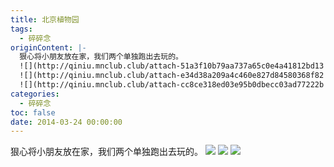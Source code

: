 ```yaml
---
title: 北京植物园
tags:
  - 碎碎念
originContent: |-
  狠心将小朋友放在家，我们两个单独跑出去玩的。
  ![](http://qiniu.mnclub.club/attach-51a3f10b79aa737a65c0e4a41812bd13!detail)
  ![](http://qiniu.mnclub.club/attach-e34d38a209a4c460e827d84580368f82!detail)
  ![](http://qiniu.mnclub.club/attach-cc8ce318ed03e95b0dbecc03ad77222b!detail)
categories:
  - 碎碎念
toc: false
date: 2014-03-24 00:00:00
---
```


狠心将小朋友放在家，我们两个单独跑出去玩的。
![](http://qiniu.mnclub.club/attach-51a3f10b79aa737a65c0e4a41812bd13!detail)
![](http://qiniu.mnclub.club/attach-e34d38a209a4c460e827d84580368f82!detail)
![](http://qiniu.mnclub.club/attach-cc8ce318ed03e95b0dbecc03ad77222b!detail)